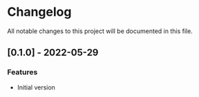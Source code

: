 # Changelog

All notable changes to this project will be documented in this file.

## [0.1.0] - 2022-05-29

### Features

- Initial version

<!-- generated by git-cliff -->
